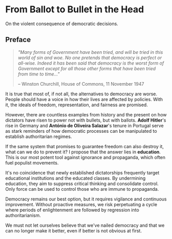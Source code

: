 # From Ballot to Bullet in the Head

On the violent consequence of democratic decisions.

## Preface

> _"Many forms of Government have been tried, and will be tried in this world of
> sin and woe. No one pretends that democracy is perfect or all-wise. Indeed it
> has been said that democracy is the worst form of Government except for all
> those other forms that have been tried from time to time..."_
>
> – Winston Churchill, House of Commons, 11 November 1947

It is true that most of, if not all, the alternatives to democracy are worse.
People should have a voice in how their lives are affected by policies. With it,
the ideals of freedom, representation, and fairness are promised.

However, there are countless examples from history and the present on how
dictators have risen to power not with bullets, but with ballots.
**Adolf Hitler**'s rise in Germany and **António de Oliveira Salazar**'s tenure
in Portugal serve as stark reminders of how democratic processes can be
manipulated to establish authoritarian regimes.

If the same system that promises to guarantee freedom can also destroy it, what
can we do to prevent it? I propose that the answer lies in **education**. This
is our most potent tool against ignorance and propaganda, which often fuel
populist movements.

It's no coincidence that newly established dictatorships frequently target
educational institutions and the educated classes. By undermining education,
they aim to suppress critical thinking and consolidate control. Only force can
be used to control those who are immune to propaganda.

Democracy remains our best option, but it requires vigilance and continuous
improvement. Without proactive measures, we risk perpetuating a cycle where
periods of enlightenment are followed by regression into authoritarianism.

We must not let ourselves believe that we've nailed democracy and that we can
no longer make it better, even if better is not obvious at first.
